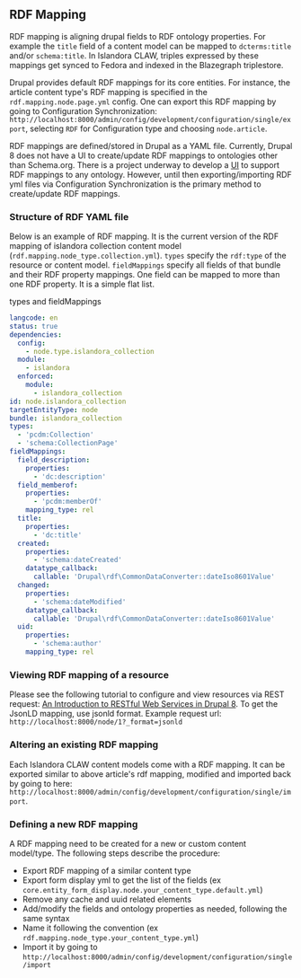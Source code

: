 ## RDF Mapping
RDF mapping is aligning drupal fields to RDF ontology properties. For example the `title` field of a content model can be mapped to `dcterms:title` and/or `schema:title`. In Islandora CLAW, triples expressed by these mappings get synced to Fedora and indexed in the Blazegraph triplestore.  

Drupal provides default RDF mappings for its core entities. For instance, the article content type's RDF mapping is specified in the `rdf.mapping.node.page.yml` config. One can export this RDF mapping by going to Configuration Synchronization: `http://localhost:8000/admin/config/development/configuration/single/export`, selecting `RDF` for Configuration type and choosing `node.article`.

RDF mappings are defined/stored in Drupal as a YAML file. Currently, Drupal 8 does not have a UI to create/update RDF mappings to ontologies other than Schema.org. There is a project underway to develop a [UI](https://github.com/Islandora-CLAW/CLAW/issues/647) to support RDF mappings to any ontology. However, until then exporting/importing RDF yml files via Configuration Synchronization is the primary method to create/update RDF mappings. 

### Structure of RDF YAML file
Below is an example of RDF mapping. It is the current version of the RDF mapping of islandora collection content model (`rdf.mapping.node_type.collection.yml`). `types` specify the `rdf:type` of the resource or content model. `fieldMappings` specify all fields of that bundle and their RDF property mappings. One field can be mapped to more than one RDF property. It is a simple flat list. 

types and fieldMappings
```yml
langcode: en
status: true
dependencies:
  config:
    - node.type.islandora_collection
  module:
    - islandora
  enforced:
    module:
      - islandora_collection
id: node.islandora_collection
targetEntityType: node 
bundle: islandora_collection
types:
  - 'pcdm:Collection'
  - 'schema:CollectionPage'
fieldMappings:
  field_description:
    properties:
      - 'dc:description'
  field_memberof:
    properties:
      - 'pcdm:memberOf'
    mapping_type: rel
  title:
    properties:
      - 'dc:title'
  created:
    properties:
      - 'schema:dateCreated'
    datatype_callback:
      callable: 'Drupal\rdf\CommonDataConverter::dateIso8601Value'
  changed:
    properties:
      - 'schema:dateModified'
    datatype_callback:
      callable: 'Drupal\rdf\CommonDataConverter::dateIso8601Value'
  uid:
    properties:
      - 'schema:author'
    mapping_type: rel
```

### Viewing RDF mapping of a resource
Please see the following tutorial to configure and view resources via REST request: 
[An Introduction to RESTful Web Services in Drupal 8](https://drupalize.me/blog/201401/introduction-restful-web-services-drupal-8).  To get the JsonLD mapping, use jsonld format. Example request url: `http://localhost:8000/node/1?_format=jsonld`

### Altering an existing RDF mapping
Each Islandora CLAW content models come with a RDF mapping. It can be exported similar to above article's rdf mapping, modified and imported back by going to here: `http://localhost:8000/admin/config/development/configuration/single/import`.  

### Defining a new RDF mapping
A RDF mapping need to be created for a new or custom content model/type. The following steps describe the procedure:
* Export RDF mapping of a similar content type
* Export form display yml to get the list of the fields (ex `core.entity_form_display.node.your_content_type.default.yml`)
* Remove any cache and uuid related elements
* Add/modify the fields and ontology properties as needed, following the same syntax
* Name it following the convention (ex `rdf.mapping.node_type.your_content_type.yml`) 
* Import it by going to `http://localhost:8000/admin/config/development/configuration/single/import`


